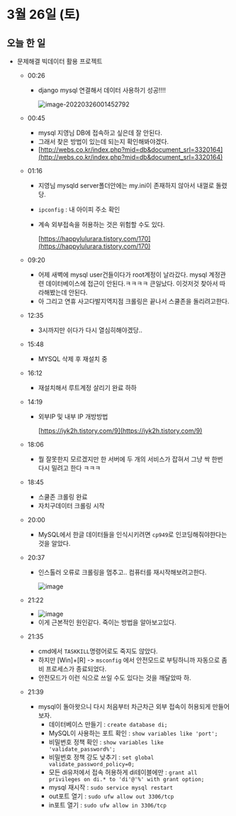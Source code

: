 # 3월 26일 (토)

## 오늘 한 일

* 문제해결 빅데이터 활용 프로젝트

  * 00:26

    * django mysql 연결해서 데이터 사용하기 성공!!!!

      ![image-20220326001452792](https://user-images.githubusercontent.com/75322297/160149102-ae021f92-907d-4e2d-bbc2-4676841ca089.png)

  * 00:45

    * mysql 지영님 DB에 접속하고 싶은데 잘 안된다.
    * 그래서 찾은 방법이 있는데 되는지 확인해봐야겠다.
    * [http://webs.co.kr/index.php?mid=db&document_srl=3320164](http://webs.co.kr/index.php?mid=db&document_srl=3320164)

  * 01:16

    * 지영님 mysqld server폴더안에는 my.ini이 존재하지 않아서 내껄로 돌렸당.

    * `ipconfig` : 내 아이피 주소 확인

    * 계속 외부접속을 허용하는 것은 위험할 수도 있다.

      [https://happylulurara.tistory.com/170](https://happylulurara.tistory.com/170)
    
  * 09:20
  
    * 어제 새벽에 mysql user건들이다가 root계정이 날라갔다. mysql 계정관련 데이터베이스에 접근이 안된다.ㅋㅋㅋㅋ 큰일났다. 이것저것 찾아서 따라해봤는데 안된다.
    * 아 그리고 연휴 사고다발지역지점 크롤링은 끝나서 스쿨존을 돌리려고한다.
  
  * 12:35
  
    * 3시까지만 쉬다가 다시 열심히해야겠당..
  
  * 15:48
  
    * MYSQL 삭제 후 재설치 중
  
  * 16:12
  
    * 재설치해서 루트계정 살리기 완료 하하
  
  * 14:19
  
    * 외부IP 및 내부 IP 개방방법
  
      [https://iyk2h.tistory.com/9](https://iyk2h.tistory.com/9)
  
  * 18:06
  
    * 뭘 잘못한지 모르겠지만 한 서버에 두 개의 서비스가 잡혀서 그냥 싹 한번 다시 밀려고 한다 ㅋㅋㅋ
  
  * 18:45
  
    * 스쿨존 크롤링 완료
    * 자치구데이터 크롤링 시작
  
  * 20:00
  
    * MySQL에서 한글 데이터들을 인식시키려면 `cp949`로 인코딩해줘야한다는 것을 알았다.
  
  * 20:37
  
    * 인스톨러 오류로 크롤링을 멈추고.. 컴퓨터를 재시작해보려고한다.
  
      ![image](https://user-images.githubusercontent.com/75322297/160237675-a4240dbd-ef4b-498f-9271-f326e610b981.png)
    
  * 21:22
  
    * ![image](https://user-images.githubusercontent.com/75322297/160239241-3baeef29-9dcf-4fee-94bc-c269e007fb71.png)
    * 이게 근본적인 원인같다. 죽이는 방법을 알아보고있다.
    
  * 21:35
  
    * cmd에서 `TASKKILL`명령어로도 죽지도 않았다.
    * 하지만 [Win]+[R] -> `msconfig` 에서 안전모드로 부팅하니까 자동으로 좀비 프로세스가 종료되었다.
    * 안전모드가 이런 식으로 쓰일 수도 있다는 것을 깨달았따 하.
  
  * 21:39
  
    * mysql이 돌아왓으니 다시 처음부터 차근차근 외부 접속이 허용되게 만들어보자.
      * 데이터베이스 만들기  : `create database di;`
      * MySQL이 사용하는 포트 확인 : `show variables like 'port';`
      * 비밀번호 정책 확인 : `show variables like 'validate_password%';`
      * 비밀번호 정책 강도 낮추기 : `set global validate_password_policy=0;`
      * 모든 di유저에서 접속 허용하게 di테이블에만 : `grant all privileges on di.* to 'di'@'%' with grant option;`
      * mysql 재시작 : `sudo service mysql restart`
      * out포트 열기 : `sudo ufw allow out 3306/tcp`
      * in포트 열기 : `sudo ufw allow in 3306/tcp`

